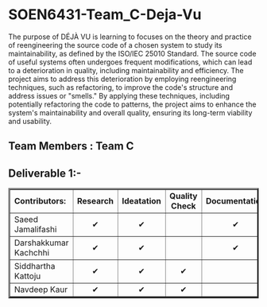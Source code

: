# SOEN6431-Team_C-Deja-Vu

The purpose of DÉJÀ VU is learning to focuses on the theory and practice of reengineering the source code of a chosen system to study its maintainability, as defined by the ISO/IEC 25010 Standard. The source code of useful systems often undergoes frequent modifications, which can lead to a deterioration in quality, including maintainability and efficiency. The project aims to address this deterioration by employing reengineering techniques, such as refactoring, to improve the code's structure and address issues or "smells." By applying these techniques, including potentially refactoring the code to patterns, the project aims to enhance the system's maintainability and overall quality, ensuring its long-term viability and usability.

## Team Members : Team C
   ## Deliverable 1:- 
	

  <table border="3px solid">
      <tbody border="2px solid">
         <tr>
            <td><b>Contributors:<b></td>
		<td colspan="5" align="center"><b>Research<b></td>
		<td colspan="5" align="center"><b>Ideatation<b></td>
		<td colspan="5" align="center"><b>Quality Check<b></td>
		<td colspan="5" align="center"><b>Documentation<b></td>
         </tr>
         <tr>
            <td>Saeed	Jamalifashi</td>
		 <td colspan="5" align="center">✔</td>
		<td colspan="5" align="center">✔</td>
		<td colspan="5" align="center"></td>
		<td colspan="5" align="center">✔</td>
         </tr>
         <tr>
           <td>Darshakkumar Kachchhi</td>
		 <td colspan="5" align="center">✔</td>
		<td colspan="5" align="center">✔</td>
		<td colspan="5" align="center"></td>
		<td colspan="5" align="center">✔</td>
         </tr>
         <tr>
            <td>Siddhartha	Kattoju</td>
		 <td colspan="5" align="center">✔</td>
		<td colspan="5" align="center">✔</td>
		<td colspan="5" align="center">✔</td>
		<td colspan="5" align="center"></td>
         </tr>
         <tr>
            <td>Navdeep	Kaur</td>
		 <td colspan="5" align="center">✔</td>
		<td colspan="5" align="center">✔</td>
		<td colspan="5" align="center">✔</td>
		<td colspan="5" align="center"></td>
         </tr>
      </tbody>
   </table>
